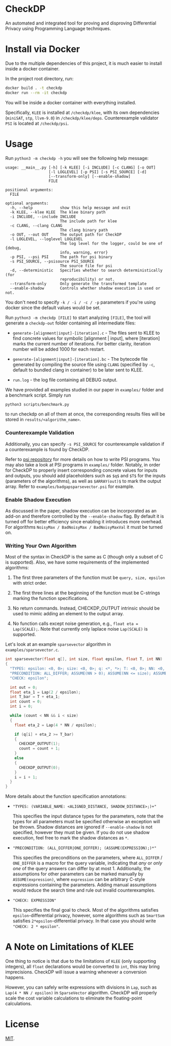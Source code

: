 # CheckDP 

An automated and integrated tool for proving and disproving Differential Privacy using Programming Language techniques.

# Install via Docker
Due to the multiple dependencies of this project, it is much easier to install inside a docker container. 

In the project root directory, run:

```bash
docker build . -t checkdp
docker run --rm -it checkdp
```

You will be inside a docker container with everything installed. 

Specifically, `KLEE` is installed at `/checkdp/klee`, with its own dependencies (`miniSAT`, `stp`, `llvm-9.0`) in `/checkdp/klee/deps`. Counterexample validator `PSI` is located at `/checkdp/psi`.

# Usage
Run `python3 -m checkdp -h` you will see the following help message:

```
usage: __main__.py [-h] [-k KLEE] [-i INCLUDE] [-c CLANG] [-o OUT]
                   [-l LOGLEVEL] [-p PSI] [-s PSI_SOURCE] [-d]
                   [--transform-only] [--enable-shadow]
                   FILE

positional arguments:
  FILE

optional arguments:
  -h, --help            show this help message and exit
  -k KLEE, --klee KLEE  The klee binary path
  -i INCLUDE, --include INCLUDE
                        The include path for klee
  -c CLANG, --clang CLANG
                        The clang binary path
  -o OUT, --out OUT     The output path for CheckDP
  -l LOGLEVEL, --loglevel LOGLEVEL
                        The log level for the logger, could be one of {debug,
                        info, warning, error}
  -p PSI, --psi PSI     The path for psi binary
  -s PSI_SOURCE, --psisource PSI_SOURCE
                        The source file for psi
  -d, --deterministic   Specifies whether to search deterministically (for
                        reproducibility) or not.
  --transform-only      Only generate the transformed template
  --enable-shadow       Controls whether shadow execution is used or not.
```

You don't need to specify `-k / -i / -c / -p` parameters if you're using docker since the default values would be set.

Run `python3 -m checkdp [FILE]` to start analyzing `[FILE]`, the tool will generate a `checkdp-out` folder containing
all intermediate files:

* `generate-[alignment|input]-[iteration].c` - The files sent to KLEE to find concrete values for symbolic \[alignment | input\], where \[iteration\] marks the current number of iterations. For better clarity, iteration number will be added 1000 for each restart.

* `generate-[alignment|input]-[iteration].bc` - The bytecode file generated by compiling the source file using `CLANG` (specified by `-c`, default to bundled clang in container) to be later sent to KLEE.

* `run.log` - the log file containing all DEBUG output.

We have provided all examples studied in our paper in `examples/` folder and a benchmark script. Simply run 

```bash
python3 scripts/benchmark.py
```
to run checkdp on all of them at once, the corresponding results files will be stored in `results/<algorithm_name>`.

### Counterexample Validation
Additionally, you can specify `-s PSI_SOURCE` for counterexample validation if a counterexample is found by CheckDP. 

Refer to [psi repository](https://github.com/eth-sri/psi) for more details on how to write PSI programs. You may also take a look at PSI programs in `examples/` folder. Notably, in order for CheckDP to properly insert corresponding concrete values for inputs and outputs, you should add placeholders such as `$q$` and `$T$` for the inputs (parameters of the algorithms), as well as `$ARRAY(out)$` to mark the output array. Refer to `examples/badgapsparsevector.psi` for example.


### Enable Shadow Execution

As discussed in the paper, shadow execution can be incorporated as an add-on and therefore controlled by the `--enable-shadow` flag. By default it is turned off for better efficiency since enabling it introduces more overhead. For algorithms `NoisyMax / BadNoisyMax / BadNoisyMaxVal` it must be turned on.

### Writing Your Own Algorithm

Most of the syntax in CheckDP is the same as C (though only a subset of C is supported). Also, we have some requirements of the implemented algorithms: 

1. The first three parameters of the function must be `query, size, epsilon` with strict order. 

2. The first three lines at the beginning of the function must be C-strings marking the function specifications. 

3. No return commands. Instead, CHECKDP_OUTPUT intrinsic should be used to mimic adding an element to the output array.

4. No function calls except noise generation, e.g., `float eta = Lap(SCALE);`. Note that currently only laplace noise `Lap(SCALE)` is supported.

Let's look at an example `sparsevector` algorithm in `examples/sparsevector.c`.

```C
int sparsevector(float q[], int size, float epsilon, float T, int NN)
{
  "TYPES: epsilon: <0, 0>; size: <0, 0>; q: <*, *>; T: <0, 0>; NN: <0, 0>";
  "PRECONDITION: ALL_DIFFER; ASSUME(NN > 0); ASSUME(NN <= size); ASSUME(T >= -10); ASSUME(T <= 10);";
  "CHECK: epsilon";

  int out = 0;
  float eta_1 = Lap(2 / epsilon);
  int T_bar = T + eta_1;
  int count = 0;
  int i = 0;

  while (count < NN && i < size)
  {
    float eta_2 = Lap(4 * NN / epsilon);

    if (q[i] + eta_2 >= T_bar)
    {
      CHECKDP_OUTPUT(1);
      count = count + 1;
    }
    else
    {
      CHECKDP_OUTPUT(0);
    }
    i = i + 1;
  }
}
```

More details about the function specification annotations:
 
* `"TYPES: (VARIABLE_NAME: <ALIGNED_DISTANCE, SHADOW_DISTANCE>;)+"`
  
  This specifies the input distance types for the parameters, note that the types for all parameters must be specified otherwise an exception will be thrown. Shadow distances are ignored if `--enable-shadow` is not specified, however they must be given. If you do not use shadow execution, feel free to mark the shadow distances as `*`. 

* `"PRECONDITION: (ALL_DIFFER|ONE_DIFFER); (ASSUME(EXPRESSION);)*"`
  
  This specifies the preconditions on the parameters, where `ALL_DIFFER` / `ONE_DIFFER` is a macro for the query variable, indicating that *any* or *only one* of the query answers can differ by at most 1. Additionally, the assumptions for other parameters can be marked manually by `ASSUME(expression)`, where `expression` can be arbitrary C-style expressions containing the parameters. Adding manual assumptions would reduce the search time and rule out invalid counterexamples.

* `"CHECK: EXPRESSION"`

  This specifies the final goal to check. Most of the algorithms satisfies `epsilon`-differential privacy, however, some algorithms such as `SmartSum` satisfies `2*epsilon`-differential privacy. In that case you should write `"CHECK: 2 * epsilon"`.

# A Note on Limitations of KLEE 

One thing to notice is that due to the limitations of `KLEE` (only supporting integers), all `float` declarations would be converted to `int`, this may bring imprecisions. CheckDP will issue a warning whenever a conversion happens.

However, you can safely write expressions with divisions in `Lap`, such as `Lap(4 * NN / epsilon)` in `SparseVector` algorithm. CheckDP will properly scale the cost variable calculations to eliminate the floating-point calculations.

# License
[MIT](https://github.com/yxwangcs/checkdp/blob/master/LICENSE).
